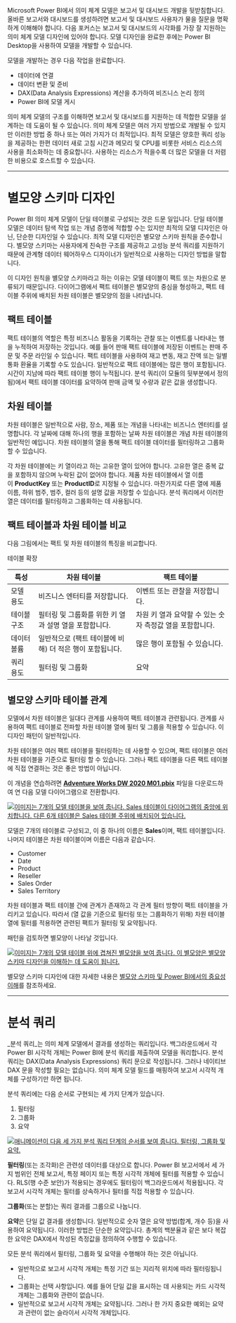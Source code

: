 Microsoft Power BI에서 의미 체계 모델은 보고서 및 대시보드 개발을 뒷받침합니다. 올바른 보고서와 대시보드를 생성하려면 보고서 및 대시보드 사용자가 물을 질문을 명확하게 이해해야 합니다. 다음 포커스는 보고서 및 대시보드의 시각화를 가장 잘 지원하는 의미 체계 모델 디자인에 있어야 합니다. 모델 디자인을 완료한 후에는 Power BI Desktop을 사용하여 모델을 개발할 수 있습니다.

모델을 개발하는 경우 다음 작업을 완료합니다.

- 데이터에 연결
- 데이터 변환 및 준비
- DAX(Data Analysis Expressions) 계산을 추가하여 비즈니스 논리 정의
- Power BI에 모델 게시

의미 체계 모델의 구조를 이해하면 보고서 및 대시보드를 지원하는 데 적합한 모델을 설계하는 데 도움이 될 수 있습니다. 의미 체계 모델은 여러 가지 방법으로 개발될 수 있지만 이러한 방법 중 하나 또는 여러 가지가 더 최적입니다. 최적 모델은 양호한 쿼리 성능을 제공하는 한편 데이터 새로 고침 시간과 메모리 및 CPU를 비롯한 서비스 리소스의 사용을 최소화하는 데 중요합니다. 사용하는 리소스가 적을수록 더 많은 모델을 더 저렴한 비용으로 호스트할 수 있습니다.





---
# 별모양 스키마 디자인


Power BI 의미 체계 모델이 단일 테이블로 구성되는 것은 드문 일입니다. 단일 테이블 모델은 데이터 탐색 작업 또는 개념 증명에 적합할 수는 있지만 최적의 모델 디자인은 아닌, 단순한 디자인일 수 있습니다. 최적 모델 디자인은 별모양 스키마 원칙을 준수합니다. 별모양 스키마는 사용자에게 친숙한 구조를 제공하고 고성능 분석 쿼리를 지원하기 때문에 관계형 데이터 웨어하우스 디자이너가 일반적으로 사용하는 디자인 방법을 말합니다.

이 디자인 원칙을 별모양 스키마라고 하는 이유는 모델 테이블이 팩트 또는 차원으로 분류되기 때문입니다. 다이어그램에서 팩트 테이블은 별모양의 중심을 형성하고, 팩트 테이블 주위에 배치된 차원 테이블은 별모양의 점을 나타냅니다.

## 팩트 테이블

팩트 테이블의 역할은 특정 비즈니스 활동을 기록하는 관찰 또는 이벤트를 나타내는 행을 누적하여 저장하는 것입니다. 예를 들어 판매 팩트 테이블에 저장된 이벤트는 판매 주문 및 주문 라인일 수 있습니다. 팩트 테이블을 사용하여 재고 변동, 재고 잔액 또는 일별 통화 환율을 기록할 수도 있습니다. 일반적으로 팩트 테이블에는 많은 행이 포함됩니다. 시간이 지남에 따라 팩트 테이블 행이 누적됩니다. 분석 쿼리(이 모듈의 뒷부분에서 정의됨)에서 팩트 테이블 데이터를 요약하여 판매 금액 및 수량과 같은 값을 생성합니다.

## 차원 테이블

차원 테이블은 일반적으로 사람, 장소, 제품 또는 개념을 나타내는 비즈니스 엔터티를 설명합니다. 각 날짜에 대해 하나의 행을 포함하는 날짜 차원 테이블은 개념 차원 테이블의 일반적인 예입니다. 차원 테이블의 열을 통해 팩트 테이블 데이터를 필터링하고 그룹화할 수 있습니다.

각 차원 테이블에는 키 열이라고 하는 고유한 열이 있어야 합니다. 고유한 열은 중복 값을 포함하지 않으며 누락된 값이 없어야 합니다. 제품 차원 테이블에서 열 이름이 **ProductKey** 또는 **ProductID**로 지정될 수 있습니다. 마찬가지로 다른 열에 제품 이름, 하위 범주, 범주, 컬러 등의 설명 값을 저장할 수 있습니다. 분석 쿼리에서 이러한 열은 데이터를 필터링하고 그룹화하는 데 사용됩니다.

## 팩트 테이블과 차원 테이블 비교

다음 그림에서는 팩트 및 차원 테이블의 특징을 비교합니다.

테이블 확장

|특성|차원 테이블|팩트 테이블|
|---|---|---|
|모델 용도|비즈니스 엔터티를 저장합니다.|이벤트 또는 관찰을 저장합니다.|
|테이블 구조|필터링 및 그룹화를 위한 키 열과 설명 열을 포함합니다.|차원 키 열과 요약할 수 있는 숫자 측정값 열을 포함합니다.|
|데이터 볼륨|일반적으로 (팩트 테이블에 비해) 더 적은 행이 포함됩니다.|많은 행이 포함될 수 있습니다.|
|쿼리 용도|필터링 및 그룹화|요약|

## 별모양 스키마 테이블 관계

모델에서 차원 테이블은 일대다 관계를 사용하여 팩트 테이블과 관련됩니다. 관계를 사용하여 팩트 테이블로 전파할 차원 테이블 열에 필터 및 그룹을 적용할 수 있습니다. 이 디자인 패턴이 일반적입니다.

차원 테이블은 여러 팩트 테이블을 필터링하는 데 사용할 수 있으며, 팩트 테이블은 여러 차원 테이블을 기준으로 필터링 할 수 있습니다. 그러나 팩트 테이블을 다른 팩트 테이블에 직접 연결하는 것은 좋은 방법이 아닙니다.

이 개념을 연습하려면 [**Adventure Works DW 2020 M01.pbix**](https://github.com/MicrosoftDocs/mslearn-dax-power-bi/raw/main/activities/Adventure%20Works%20DW%202020%20M01.pbix) 파일을 다운로드하여 연 다음 모델 다이어그램으로 전환합니다.

[![이미지는 7개의 모델 테이블을 보여 줍니다. Sales 테이블이 다이어그램의 중앙에 위치합니다. 다른 6개 테이블은 Sales 테이블 주위에 배치되어 있습니다.](https://learn.microsoft.com/ko-kr/training/modules/dax-power-bi-models/media/dax-star-schema-1-ss.png)](https://learn.microsoft.com/ko-kr/training/modules/dax-power-bi-models/media/dax-star-schema-1-ss.png#lightbox)

모델은 7개의 테이블로 구성되고, 이 중 하나의 이름은 **Sales**이며, 팩트 테이블입니다. 나머지 테이블은 차원 테이블이며 이름은 다음과 같습니다.

- Customer
- Date
- Product
- Reseller
- Sales Order
- Sales Territory

차원 테이블과 팩트 테이블 간에 관계가 존재하고 각 관계 필터 방향이 팩트 테이블을 가리키고 있습니다. 따라서 (열 값을 기준으로 필터링 또는 그룹화하기 위해) 차원 테이블 열에 필터를 적용하면 관련된 팩트가 필터링 및 요약됩니다.

패턴을 검토하면 별모양이 나타날 것입니다.

[![이미지는 7개의 모델 테이블 위에 겹쳐진 별모양을 보여 줍니다. 이 별모양은 별모양 스키마 디자인을 이해하는 데 도움이 됩니다.](https://learn.microsoft.com/ko-kr/training/modules/dax-power-bi-models/media/dax-star-schema-2-ssm.png)](https://learn.microsoft.com/ko-kr/training/modules/dax-power-bi-models/media/dax-star-schema-2-ssm.png#lightbox)

별모양 스키마 디자인에 대한 자세한 내용은 [별모양 스키마 및 Power BI에서의 중요성 이해](https://learn.microsoft.com/ko-kr/power-bi/guidance/star-schema/)를 참조하세요.



---

# 분석 쿼리

_분석 쿼리_는 의미 체계 모델에서 결과를 생성하는 쿼리입니다. 백그라운드에서 각 Power BI 시각적 개체는 Power BI에 분석 쿼리를 제출하여 모델을 쿼리합니다. 분석 쿼리는 DAX(Data Analysis Expressions) 쿼리 문으로 작성됩니다. 그러나 네이티브 DAX 문을 작성할 필요는 없습니다. 의미 체계 모델 필드를 매핑하여 보고서 시각적 개체를 구성하기만 하면 됩니다.

분석 쿼리에는 다음 순서로 구현되는 세 가지 단계가 있습니다.

1. 필터링
2. 그룹화
3. 요약

[![애니메이션이 다음 세 가지 분석 쿼리 단계의 순서를 보여 줍니다. 필터링, 그룹화 및 요약.](https://learn.microsoft.com/ko-kr/training/modules/dax-power-bi-models/media/dax-filter-group-summarize-c.gif)](https://learn.microsoft.com/ko-kr/training/modules/dax-power-bi-models/media/dax-filter-group-summarize-c.gif#lightbox)

**필터링**(또는 조각화)은 관련성 데이터를 대상으로 합니다. Power BI 보고서에서 세 가지 범위인 전체 보고서, 특정 페이지 또는 특정 시각적 개체에 필터를 적용할 수 있습니다. RLS(행 수준 보안)가 적용되는 경우에도 필터링이 백그라운드에서 적용됩니다. 각 보고서 시각적 개체는 필터를 상속하거나 필터를 직접 적용할 수 있습니다.

**그룹화**(또는 분할)는 쿼리 결과를 그룹으로 나눕니다.

**요약**은 단일 값 결과를 생성합니다. 일반적으로 숫자 열은 요약 방법(합계, 개수 등)을 사용하여 요약됩니다. 이러한 방법은 단순한 요약입니다. 총계의 백분율과 같은 보다 복잡한 요약은 DAX에서 작성된 측정값을 정의하여 수행할 수 있습니다.

모든 분석 쿼리에서 필터링, 그룹화 및 요약을 수행해야 하는 것은 아닙니다.

- 일반적으로 보고서 시각적 개체는 특정 기간 또는 지리적 위치에 따라 필터링됩니다.
- 그룹화는 선택 사항입니다. 예를 들어 단일 값을 표시하는 데 사용되는 카드 시각적 개체는 그룹화와 관련이 없습니다.
- 일반적으로 보고서 시각적 개체는 요약됩니다. 그러나 한 가지 중요한 예외는 요약과 관련이 없는 슬라이서 시각적 개체입니다.